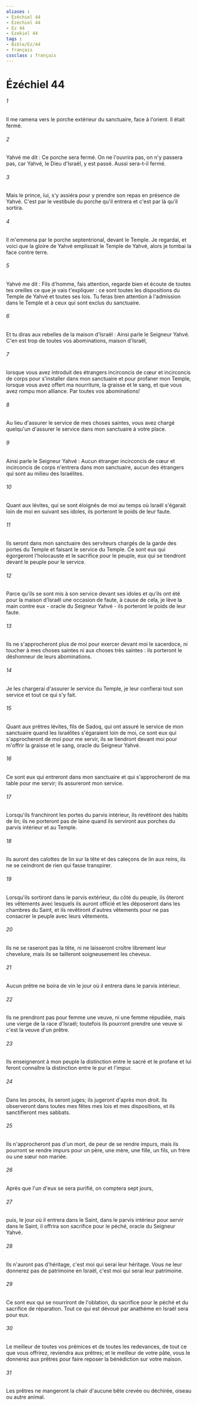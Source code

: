 ```yaml
---
aliases : 
- Ézéchiel 44
- Ézéchiel 44
- Ez 44
- Ezekiel 44
tags : 
- Bible/Ez/44
- français
cssclass : français
---
```


# Ézéchiel 44

###### 1
Il me ramena vers le porche extérieur du sanctuaire, face à l'orient. Il était fermé. 
###### 2
Yahvé me dit : Ce porche sera fermé. On ne l'ouvrira pas, on n'y passera pas, car Yahvé, le Dieu d'Israël, y est passé. Aussi sera-t-il fermé. 
###### 3
Mais le prince, lui, s'y assiéra pour y prendre son repas en présence de Yahvé. C'est par le vestibule du porche qu'il entrera et c'est par là qu'il sortira. 
###### 4
Il m'emmena par le porche septentrional, devant le Temple. Je regardai, et voici que la gloire de Yahvé emplissait le Temple de Yahvé, alors je tombai la face contre terre. 
###### 5
Yahvé me dit : Fils d'homme, fais attention, regarde bien et écoute de toutes tes oreilles ce que je vais t'expliquer : ce sont toutes les dispositions du Temple de Yahvé et toutes ses lois. Tu feras bien attention à l'admission dans le Temple et à ceux qui sont exclus du sanctuaire. 
###### 6
Et tu diras aux rebelles de la maison d'Israël : Ainsi parle le Seigneur Yahvé. C'en est trop de toutes vos abominations, maison d'Israël, 
###### 7
lorsque vous avez introduit des étrangers incirconcis de cœur et incirconcis de corps pour s'installer dans mon sanctuaire et pour profaner mon Temple, lorsque vous avez offert ma nourriture, la graisse et le sang, et que vous avez rompu mon alliance. Par toutes vos abominations! 
###### 8
Au lieu d'assurer le service de mes choses saintes, vous avez chargé quelqu'un d'assurer le service dans mon sanctuaire à votre place. 
###### 9
Ainsi parle le Seigneur Yahvé : Aucun étranger incirconcis de cœur et incirconcis de corps n'entrera dans mon sanctuaire, aucun des étrangers qui sont au milieu des Israélites. 
###### 10
Quant aux lévites, qui se sont éloignés de moi au temps où Israël s'égarait loin de moi en suivant ses idoles, ils porteront le poids de leur faute. 
###### 11
Ils seront dans mon sanctuaire des serviteurs chargés de la garde des portes du Temple et faisant le service du Temple. Ce sont eux qui égorgeront l'holocauste et le sacrifice pour le peuple, eux qui se tiendront devant le peuple pour le service. 
###### 12
Parce qu'ils se sont mis à son service devant ses idoles et qu'ils ont été pour la maison d'Israël une occasion de faute, à cause de cela, je lève la main contre eux - oracle du Seigneur Yahvé - ils porteront le poids de leur faute. 
###### 13
Ils ne s'approcheront plus de moi pour exercer devant moi le sacerdoce, ni toucher à mes choses saintes ni aux choses très saintes : ils porteront le déshonneur de leurs abominations. 
###### 14
Je les chargerai d'assurer le service du Temple, je leur confierai tout son service et tout ce qui s'y fait. 
###### 15
Quant aux prêtres lévites, fils de Sadoq, qui ont assuré le service de mon sanctuaire quand les Israélites s'égaraient loin de moi, ce sont eux qui s'approcheront de moi pour me servir, ils se tiendront devant moi pour m'offrir la graisse et le sang, oracle du Seigneur Yahvé. 
###### 16
Ce sont eux qui entreront dans mon sanctuaire et qui s'approcheront de ma table pour me servir; ils assureront mon service. 
###### 17
Lorsqu'ils franchiront les portes du parvis intérieur, ils revêtiront des habits de lin; ils ne porteront pas de laine quand ils serviront aux porches du parvis intérieur et au Temple. 
###### 18
Ils auront des calottes de lin sur la tête et des caleçons de lin aux reins, ils ne se ceindront de rien qui fasse transpirer. 
###### 19
Lorsqu'ils sortiront dans le parvis extérieur, du côté du peuple, ils ôteront les vêtements avec lesquels ils auront officié et les déposeront dans les chambres du Saint, et ils revêtiront d'autres vêtements pour ne pas consacrer le peuple avec leurs vêtements. 
###### 20
Ils ne se raseront pas la tête, ni ne laisseront croître librement leur chevelure, mais ils se tailleront soigneusement les cheveux. 
###### 21
Aucun prêtre ne boira de vin le jour où il entrera dans le parvis intérieur. 
###### 22
Ils ne prendront pas pour femme une veuve, ni une femme répudiée, mais une vierge de la race d'Israël; toutefois ils pourront prendre une veuve si c'est la veuve d'un prêtre. 
###### 23
Ils enseigneront à mon peuple la distinction entre le sacré et le profane et lui feront connaître la distinction entre le pur et l'impur. 
###### 24
Dans les procès, ils seront juges; ils jugeront d'après mon droit. Ils observeront dans toutes mes fêtes mes lois et mes dispositions, et ils sanctifieront mes sabbats. 
###### 25
Ils n'approcheront pas d'un mort, de peur de se rendre impurs, mais ils pourront se rendre impurs pour un père, une mère, une fille, un fils, un frère ou une sœur non mariée. 
###### 26
Après que l'un d'eux se sera purifié, on comptera sept jours, 
###### 27
puis, le jour où il entrera dans le Saint, dans le parvis intérieur pour servir dans le Saint, il offrira son sacrifice pour le péché, oracle du Seigneur Yahvé. 
###### 28
Ils n'auront pas d'héritage, c'est moi qui serai leur héritage. Vous ne leur donnerez pas de patrimoine en Israël, c'est moi qui serai leur patrimoine. 
###### 29
Ce sont eux qui se nourriront de l'oblation, du sacrifice pour le péché et du sacrifice de réparation. Tout ce qui est dévoué par anathème en Israël sera pour eux. 
###### 30
Le meilleur de toutes vos prémices et de toutes les redevances, de tout ce que vous offrirez, reviendra aux prêtres; et le meilleur de votre pâte, vous le donnerez aux prêtres pour faire reposer la bénédiction sur votre maison. 
###### 31
Les prêtres ne mangeront la chair d'aucune bête crevée ou déchirée, oiseau ou autre animal. 
